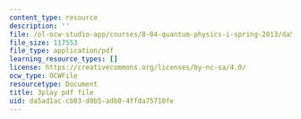 ```yaml
---
content_type: resource
description: ''
file: /ol-ocw-studio-app/courses/8-04-quantum-physics-i-spring-2013/da5ad1accb03d0b5adb04ffda75710fe_lZ3bPUKo5zc.pdf
file_size: 117553
file_type: application/pdf
learning_resource_types: []
license: https://creativecommons.org/licenses/by-nc-sa/4.0/
ocw_type: OCWFile
resourcetype: Document
title: 3play pdf file
uid: da5ad1ac-cb03-d0b5-adb0-4ffda75710fe
---
```

